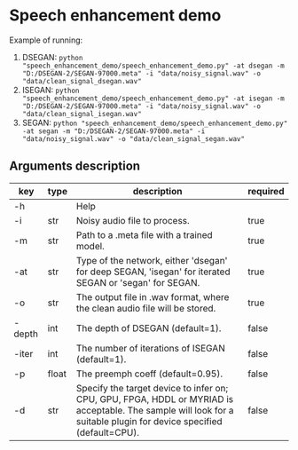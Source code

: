 # Speech enhancement demo

Example of running:
1. DSEGAN:
`
python "speech_enhancement_demo/speech_enhancement_demo.py" -at dsegan -m "D:/DSEGAN-2/SEGAN-97000.meta" -i "data/noisy_signal.wav" -o "data/clean_signal_dsegan.wav"
`
1. ISEGAN:
`
python "speech_enhancement_demo/speech_enhancement_demo.py" -at isegan -m "D:/DSEGAN-2/SEGAN-97000.meta" -i "data/noisy_signal.wav" -o "data/clean_signal_isegan.wav"
`
3. SEGAN:
`
python "speech_enhancement_demo/speech_enhancement_demo.py" -at segan -m "D:/DSEGAN-2/SEGAN-97000.meta" -i "data/noisy_signal.wav" -o "data/clean_signal_segan.wav"
`


## Arguments description

| key |type |description | required |
|-----|---|---|---|
| -h  |  | Help | |
| -i  | str | Noisy audio file to process. | true |
| -m  | str | Path to a .meta file with a trained model. | true |
| -at | str | Type of the network, either 'dsegan' for deep SEGAN, 'isegan' for iterated SEGAN or 'segan' for SEGAN. | true |
| -o  | str | The output file in .wav format, where the clean audio file will be stored. | true |
| -depth  | int | The depth of DSEGAN (default=1). | false |
| -iter  | int | The number of iterations of ISEGAN (default=1).| false |
| -p   | float | The preemph coeff (default=0.95). | false |
| -d   | str | Specify the target device to infer on; CPU, GPU, FPGA, HDDL or MYRIAD is acceptable. The sample will look for a suitable plugin for device specified (default=CPU). | false |
